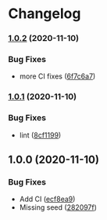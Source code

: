 # Changelog

### [1.0.2](https://www.github.com/dxos/crypto/compare/v1.0.1...v1.0.2) (2020-11-10)


### Bug Fixes

* more CI fixes ([6f7c6a7](https://www.github.com/dxos/crypto/commit/6f7c6a71f257af0ce0f4d0ecc52195751eab5dc7))

### [1.0.1](https://www.github.com/dxos/crypto/compare/v1.0.0...v1.0.1) (2020-11-10)


### Bug Fixes

* lint ([8cf1199](https://www.github.com/dxos/crypto/commit/8cf1199d6fdcabb679187c15c5a6f3f93197ffbf))

## 1.0.0 (2020-11-10)


### Bug Fixes

* Add CI ([ecf8ea9](https://www.github.com/dxos/crypto/commit/ecf8ea9c02e5874b617a0d27c58afebd96e329a9))
* Missing seed ([282097f](https://www.github.com/dxos/crypto/commit/282097fb2595a5d3f3b910a0a2445476365b6432))
